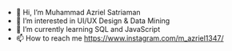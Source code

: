 - 👋 Hi, I’m Muhammad Azriel Satriaman
- 👀 I’m interested in UI/UX Design & Data Mining
- 🌱 I’m currently learning SQL and JavaScript
- 📫 How to reach me https://www.instagram.com/m_azriel1347/

<!---
MuhAzriel/MuhAzriel is a ✨ special ✨ repository because its `README.md` (this file) appears on your GitHub profile.
You can click the Preview link to take a look at your changes.
--->
